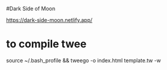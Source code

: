 #Dark Side of Moon

https://dark-side-moon.netlify.app/

# to compile twee

source ~/.bash_profile &&
tweego -o index.html template.tw -w

